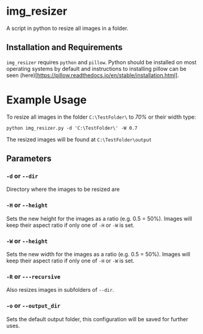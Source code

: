 # img_resizer
A script in python to resize all images in a folder.

## Installation and Requirements

`img_resizer` requires `python` and `pillow`.
Python should be installed on most operating systems by default and instructions to installing pillow can be seen (here)[https://pillow.readthedocs.io/en/stable/installation.html].

# Example Usage

To resize all images in the folder `C:\TestFolder\` to *70%* or their width type:

```
python img_resizer.py -d 'C:\TestFolder\' -W 0.7
```

The resized images will be found at `C:\TestFolder\output`


## Parameters

### `-d` or `--dir`
Directory where the images to be resized are

### `-H` or `--height`
Sets the new height for the images as a ratio (e.g. 0.5 = 50%). Images will keep their aspect ratio if only one of `-H` or `-W` is set.

### `-W` or `--height`
Sets the new width for the images as a ratio (e.g. 0.5 = 50%). Images will keep their aspect ratio if only one of `-H` or `-W` is set.

### `-R` or `---recursive`
Also resizes images in subfolders of `--dir`.

### `-o` or `--output_dir`
Sets the default output folder, this configuration will be saved for further uses.


